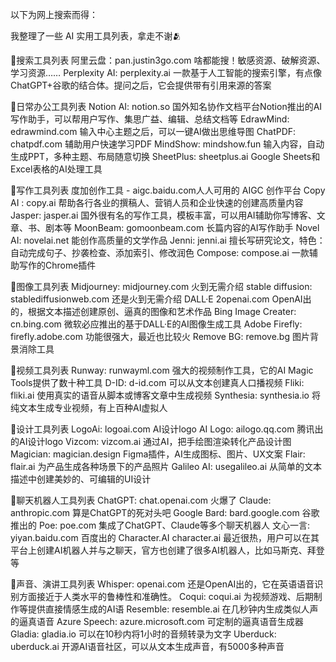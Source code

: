 以下为网上搜索而得：

我整理了一些 AI 实用工具列表，拿走不谢🫂

🎈搜索工具列表
阿里云盘：pan.justin3go.com 啥都能搜！敏感资源、破解资源、学习资源……
Perplexity AI: perplexity.ai 一款基于人工智能的搜索引擎，有点像ChatGPT+谷歌的结合体。提问之后，它会提供带有引用来源的答案

🎈日常办公工具列表
Notion AI: notion.so 国外知名协作文档平台Notion推出的AI写作助手，可以帮用户写作、集思广益、编辑、总结文档等
EdrawMind: edrawmind.com 输入中心主题之后，可以一键AI做出思维导图
ChatPDF: chatpdf.com 辅助用户快速学习PDF
MindShow: mindshow.fun  输入内容，自动生成PPT，多种主题、布局随意切换
SheetPlus: sheetplus.ai Google Sheets和Excel表格的AI处理工具

🎈写作工具列表
度加创作工具 - aigc.baidu.com人人可用的 AIGC 创作平台
Copy AI : copy.ai 帮助各行各业的撰稿人、营销人员和企业快速的创建高质量内容
Jasper: jasper.ai 国外很有名的写作工具，模板丰富，可以用AI辅助你写博客、文章、书、剧本等
MoonBeam: gomoonbeam.com 长篇内容的AI写作助手
Novel AI: novelai.net 能创作高质量的文学作品
Jenni: jenni.ai 擅长写研究论文，特色：自动完成句子、抄袭检查、添加索引、修改润色
Compose: compose.ai 一款辅助写作的Chrome插件

🎈图像工具列表
Midjourney: midjourney.com 火到无需介绍
stable diffusion: stablediffusionweb.com 还是火到无需介绍
DALL·E 2openai.com OpenAI出的，根据文本描述创建原创、逼真的图像和艺术作品
Bing Image Creater: cn.bing.com 微软必应推出的基于DALL·E的AI图像生成工具
Adobe Firefly: firefly.adobe.com 功能很强大，最近也比较火
Remove BG: remove.bg 图片背景消除工具

🎈视频工具列表
Runway: runwayml.com 强大的视频制作工具，它的AI Magic Tools提供了数十种工具
D-ID: d-id.com 可以从文本创建真人口播视频
Fliki: fliki.ai 使用真实的语音从脚本或博客文章中生成视频
Synthesia: synthesia.io 将纯文本生成专业视频，有上百种AI虚拟人

🎈设计工具列表
LogoAi: logoai.com AI设计logo
AI Logo: ailogo.qq.com 腾讯出的AI设计logo
Vizcom: vizcom.ai 通过AI，把手绘图渲染转化产品设计图
Magician: magician.design Figma插件，AI生成图标、图片、UX文案
Flair: flair.ai 为产品生成各种场景下的产品照片
Galileo AI: usegalileo.ai 从简单的文本描述中创建美妙的、可编辑的UI设计

🎈聊天机器人工具列表
ChatGPT: chat.openai.com  火爆了
Claude: anthropic.com 算是ChatGPT的死对头吧
Google Bard: bard.google.com 谷歌推出的
Poe: poe.com 集成了ChatGPT、Claude等多个聊天机器人
文心一言: yiyan.baidu.com 百度出的
Character.AI character.ai 最近很热，用户可以在其平台上创建AI机器人并与之聊天，官方也创建了很多AI机器人，比如马斯克、拜登等

🎈声音、演讲工具列表
Whisper: openai.com 还是OpenAI出的，它在英语语音识别方面接近于人类水平的鲁棒性和准确性。
Coqui: coqui.ai 为视频游戏、后期制作等提供直接情感生成的AI语
Resemble: resemble.ai 在几秒钟内生成类似人声的逼真语音
Azure Speech: azure.microsoft.com 可定制的逼真语音生成器
Gladia: gladia.io 可以在10秒内将1小时的音频转录为文字
Uberduck: uberduck.ai 开源AI语音社区，可以从文本生成声音，有5000多种声音